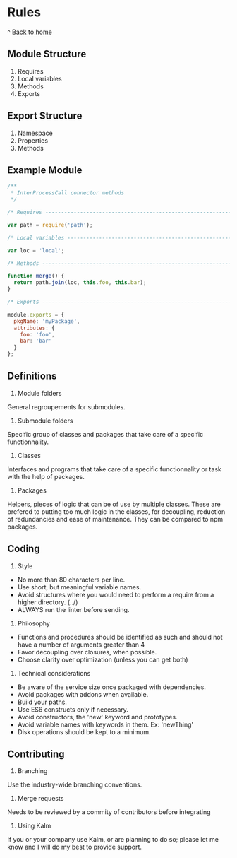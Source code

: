 # Rules

^ [Back to home](../README.md)


## Module Structure

1. Requires
1. Local variables
1. Methods
1. Exports


## Export Structure

1. Namespace
1. Properties
1. Methods


## Example Module

```javascript
/**
 * InterProcessCall connector methods
 */

/* Requires ------------------------------------------------------------------*/

var path = require('path');

/* Local variables -----------------------------------------------------------*/

var loc = 'local';

/* Methods -------------------------------------------------------------------*/

function merge() {
  return path.join(loc, this.foo, this.bar);
}

/* Exports -------------------------------------------------------------------*/

module.exports = {
  pkgName: 'myPackage',
  attributes: {
    foo: 'foo',
    bar: 'bar'
  }
};
```

## Definitions

1. Module folders

  General regroupements for submodules.

1. Submodule folders

  Specific group of classes and packages that take care of 
  a specific functionnality.

1. Classes

  Interfaces and programs that take care of a specific
  functionnality or task with the help of packages.

1. Packages

  Helpers, pieces of logic that can be of use by multiple
  classes. These are prefered to putting too much logic in
  the classes, for decoupling, reduction of redundancies and 
  ease of maintenance. They can be compared to npm packages.


## Coding

1. Style

- No more than 80 characters per line.
- Use short, but meaningful variable names.
- Avoid structures where you would need to perform a require
  from a higher directory. (../)
- ALWAYS run the linter before sending.

1. Philosophy

- Functions and procedures should be identified as such
  and should not have a number of arguments greater than 4
- Favor decoupling over closures, when possible.
- Choose clarity over optimization (unless you can get both)

1. Technical considerations

- Be aware of the service size once packaged with dependencies. 
- Avoid packages with addons when available.
- Build your paths.
- Use ES6 constructs only if necessary.
- Avoid constructors, the 'new' keyword and prototypes.
- Avoid variable names with keywords in them. Ex: 'newThing'
- Disk operations should be kept to a minimum.


## Contributing

1. Branching

Use the industry-wide branching conventions. 

1. Merge requests

Needs to be reviewed by a commity of contributors before integrating

1. Using Kalm

If you or your company use Kalm, or are planning to do so; please let
me know and I will do my best to provide support.
